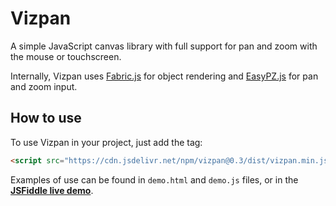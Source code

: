 # Vizpan

A simple JavaScript canvas library with full support for pan and zoom with the mouse or touchscreen.

Internally, Vizpan uses [Fabric.js](http://fabricjs.com/) for object rendering and [EasyPZ.js](https://easypz.io/) for pan and zoom input.


## How to use
To use Vizpan in your project, just add the tag:

```html
<script src="https://cdn.jsdelivr.net/npm/vizpan@0.3/dist/vizpan.min.js"></script>
```

Examples of use can be found in `demo.html` and `demo.js` files, or in the [**JSFiddle live demo**](https://jsfiddle.net/marxvdl/canvkgxo/2/).
